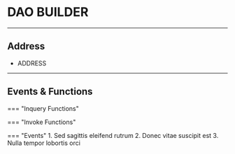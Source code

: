# **DAO BUILDER**
- - -

## **Address**
* ADDRESS
- - -

## **Events & Functions**
   
=== "Inquery Functions"
    
=== "Invoke Functions"
   
=== "Events"
    1. Sed sagittis eleifend rutrum
    2. Donec vitae suscipit est
    3. Nulla tempor lobortis orci

